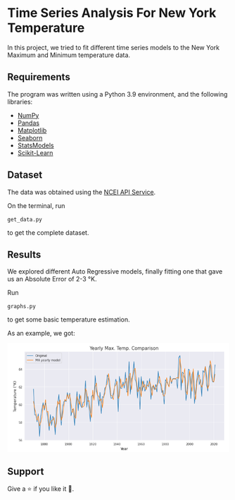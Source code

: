 # Time Series Analysis For New York Temperature

In this project, we tried to fit different time series models to the New York Maximum and 
Minimum temperature data.

## Requirements

The program was written using a Python 3.9 environment, and the following libraries:

- [NumPy](http://www.numpy.org/)
- [Pandas](http://pandas.pydata.org/)
- [Matplotlib](http://matplotlib.org/)
- [Seaborn](https://seaborn.pydata.org/)
- [StatsModels](https://www.statsmodels.org/stable/index.html)
- [Scikit-Learn](https://scikit-learn.org/)


## Dataset

The data was obtained using the 
[NCEI API Service](https://www.ncei.noaa.gov/support/access-data-service-api-user-documentation).

On the terminal, run
```
get_data.py
```
to get the complete dataset.


## Results

We explored different Auto Regressive models, finally fitting one that gave us an Absolute Error 
of 2-3 °K.

Run
```
graphs.py
```
to get some basic temperature estimation.

As an example, we got:

<img src="plots/example1.png"/> 

## Support

Give a :star: if you like it :hugs:.
